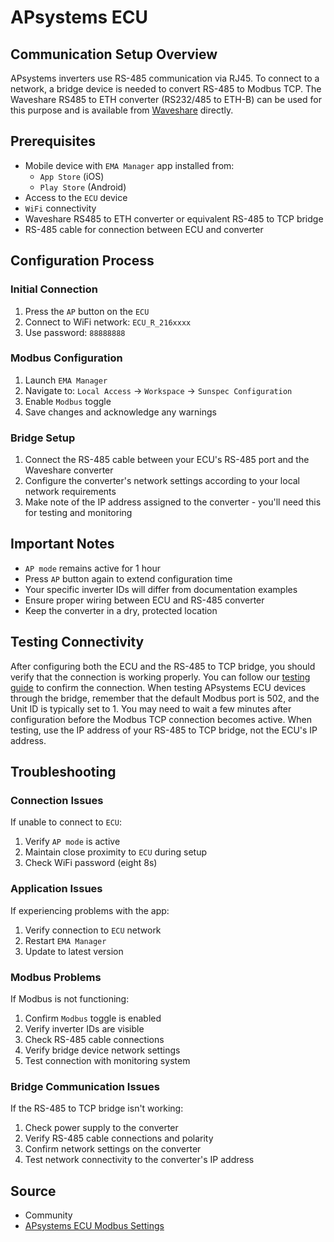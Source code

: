 # APsystems ECU

## Communication Setup Overview

APsystems inverters use RS-485 communication via RJ45. To connect to a network, a bridge device is needed to convert RS-485 to Modbus TCP. The Waveshare RS485 to ETH converter (RS232/485 to ETH-B) can be used for this purpose and is available from [Waveshare](https://www.waveshare.com/RS232-485-TO-ETH.htm) directly.

## Prerequisites

- Mobile device with `EMA Manager` app installed from:
  - `App Store` (iOS)
  - `Play Store` (Android)
- Access to the `ECU` device
- `WiFi` connectivity
- Waveshare RS485 to ETH converter or equivalent RS-485 to TCP bridge
- RS-485 cable for connection between ECU and converter

## Configuration Process

### Initial Connection

1. Press the `AP` button on the `ECU`
2. Connect to WiFi network: `ECU_R_216xxxx`
3. Use password: `88888888`

### Modbus Configuration

1. Launch `EMA Manager`
2. Navigate to: `Local Access` → `Workspace` → `Sunspec Configuration`
3. Enable `Modbus` toggle
4. Save changes and acknowledge any warnings

### Bridge Setup

1. Connect the RS-485 cable between your ECU's RS-485 port and the Waveshare converter
2. Configure the converter's network settings according to your local network requirements
3. Make note of the IP address assigned to the converter - you'll need this for testing and monitoring

## Important Notes

- `AP mode` remains active for 1 hour
- Press `AP` button again to extend configuration time
- Your specific inverter IDs will differ from documentation examples
- Ensure proper wiring between ECU and RS-485 converter
- Keep the converter in a dry, protected location

## Testing Connectivity

After configuring both the ECU and the RS-485 to TCP bridge, you should verify that the connection is working properly. You can follow our [testing guide](https://github.com/srcfl/egw-getting-started/blob/main/test_con.md) to confirm the connection. When testing APsystems ECU devices through the bridge, remember that the default Modbus port is 502, and the Unit ID is typically set to 1. You may need to wait a few minutes after configuration before the Modbus TCP connection becomes active. When testing, use the IP address of your RS-485 to TCP bridge, not the ECU's IP address.

## Troubleshooting

### Connection Issues

If unable to connect to `ECU`:

1. Verify `AP mode` is active
2. Maintain close proximity to `ECU` during setup
3. Check WiFi password (eight 8s)

### Application Issues

If experiencing problems with the app:

1. Verify connection to `ECU` network
2. Restart `EMA Manager`
3. Update to latest version

### Modbus Problems

If Modbus is not functioning:

1. Confirm `Modbus` toggle is enabled
2. Verify inverter IDs are visible
3. Check RS-485 cable connections
4. Verify bridge device network settings
5. Test connection with monitoring system

### Bridge Communication Issues

If the RS-485 to TCP bridge isn't working:

1. Check power supply to the converter
2. Verify RS-485 cable connections and polarity
3. Confirm network settings on the converter
4. Test network connectivity to the converter's IP address

## Source

- Community
- [APsystems ECU Modbus Settings](https://global.apsystems.com/wp-content/uploads/2022/09/APsystems-Energy-Communication-Unit-ECU-R-User-Manual_Rev7.7_2022-08-30.pdf)
